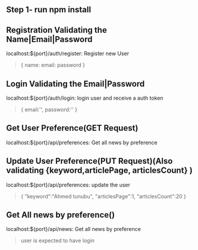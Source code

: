 <h2>Step 1- run npm install </h2>

<h2>Registration Validating the Name|Email|Password</h2>
<p>
    localhost:${port}/auth/register: Register new User
    <br>
    <blockquote>{
        name:
        email:
        password
    }</blockquote>
<p>

<h2>Login Validating the Email|Password</h2>
<p>
    localhost:${port}/auth/login: login user and receive a auth token
    <br>
    <blockquote>{      
        email:'',
        password:''
    }
    </blockquote>
</p>

<h2>Get User Preference(GET Request)</h2>
<p>
    localhost:${port}/api/preferences: Get all news by preference
<p>

<h2>Update User Preference(PUT Request)(Also validating {keyword,articlePage, articlesCount} )</h2>
<p>
    localhost:${port}/api/preferences: update the user
       <br>
    <blockquote>{
        "keyword":"Ahmed tunubu",
        "articlesPage":1,
        "articlesCount":20
        }
    </blockquote>

<p>

<h2>Get All news by preference()</h2>
<p>
    localhost:${port}/api/news: Get all news by preference
    <blockquote>user is expected to have login</blockquote>

<p>
